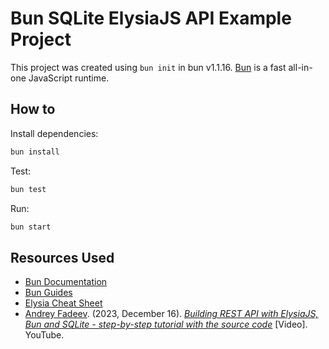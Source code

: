 # Bun SQLite ElysiaJS API Example Project
This project was created using `bun init` in bun v1.1.16. [Bun](https://bun.sh) is a fast all-in-one JavaScript runtime.

## How to 
Install dependencies:
```bash
bun install
```

Test:
```bash
bun test
```

Run:
```bash
bun start
```

## Resources Used
- [Bun Documentation](https://bun.sh/docs)
- [Bun Guides](https://bun.sh/guides)
- [Elysia Cheat Sheet](https://elysiajs.com/integrations/cheat-sheet.html)
- [Andrey Fadeev](https://www.youtube.com/@andrey.fadeev). (2023, December 16). [_Building REST API with ElysiaJS, Bun and SQLite - step-by-step tutorial with the source code_](https://www.youtube.com/watch?v=CUrojEyduS8) [Video]. YouTube. 
